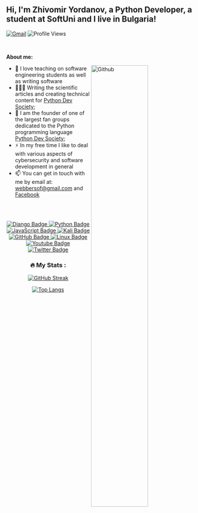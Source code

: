 ## Hi, I'm Zhivomir Yordanov, a Python Developer, a student at SoftUni and I live in Bulgaria!

<!-- Your badges
You can use the website to generate badges: https://shields.io/
-->

[![Gmail](https://img.shields.io/badge/-Gmail-c14438?style=flat&logo=Gmail&logoColor=white)](mailto:zhivomiryordanov@gmail.com)
![Profile Views](https://komarev.com/ghpvc/?username=your-username&color=green)

&nbsp;

<!-- Talking about you -->
**About me:**

<!-- Any image aligned to the right. Beware the width -->
<img width="55%" align="right" alt="Github" src="[https://raw.githubusercontent.com/onimur/.github/master/.resources/git-header.svg](https://images-wixmp-ed30a86b8c4ca887773594c2.wixmp.com/f/aaa4e2a5-78d4-4924-8c60-6e53429eaf65/d9q89e0-24ee6f33-7f7b-45ed-9dd9-bc280d7ea71e.png/v1/fill/w_1192,h_670,q_70,strp/python_programming_language_wallpaper_by_dollarakshay_d9q89e0-pre.jpg?token=eyJ0eXAiOiJKV1QiLCJhbGciOiJIUzI1NiJ9.eyJzdWIiOiJ1cm46YXBwOjdlMGQxODg5ODIyNjQzNzNhNWYwZDQxNWVhMGQyNmUwIiwiaXNzIjoidXJuOmFwcDo3ZTBkMTg4OTgyMjY0MzczYTVmMGQ0MTVlYTBkMjZlMCIsIm9iaiI6W1t7ImhlaWdodCI6Ijw9MTA4MCIsInBhdGgiOiJcL2ZcL2FhYTRlMmE1LTc4ZDQtNDkyNC04YzYwLTZlNTM0MjllYWY2NVwvZDlxODllMC0yNGVlNmYzMy03ZjdiLTQ1ZWQtOWRkOS1iYzI4MGQ3ZWE3MWUucG5nIiwid2lkdGgiOiI8PTE5MjAifV1dLCJhdWQiOlsidXJuOnNlcnZpY2U6aW1hZ2Uub3BlcmF0aW9ucyJdfQ.XGgZHOIiIbtyIZ-hk0yl02Yx7dEm7oQjQbxKho16klI)" />

- :telescope: I love teaching on software engineering students as well as writing software 
- 👨🏽‍💻 Writing the scientific articles and creating technical content for [Python Dev Society](https://www.facebook.com/PythonDevSociety);
- 🌱 I am the founder of one of the largest fan groups dedicated to the Python programming language [Python Dev Society](https://www.facebook.com/PythonDevSociety); 
- :zap: In my free time I like to deal with various aspects of cybersecurity and software development in general
- 📫 You can get in touch with me by email at: webbersof@gmail.com and [Facebook](https://www.facebook.com/mario.zahariev.9)

<br/><br/>

<div id="badges" align="center">
  <a href="your-django-URL">
    <img src="https://img.shields.io/badge/django-%23092E20.svg?style=for-the-badge&logo=django&logoColor=white" alt="Django Badge"/>
  </a>
  
  <a href="your-python-URL">
    <img src="https://img.shields.io/badge/python-3670A0?style=for-the-badge&logo=python&logoColor=ffdd54" alt="Python Badge"/>
  </a>
  
  <a href="your-javascript-URL">
    <img src="https://img.shields.io/badge/javascript-%23323330.svg?style=for-the-badge&logo=javascript&logoColor=%23F7DF1E" alt="JavaScript Badge"/>
  </a>
  
  <a href="your-kali-URL">
    <img src="https://img.shields.io/badge/Kali-268BEE?style=for-the-badge&logo=kalilinux&logoColor=white" alt="Kali Badge"/>
  </a>
  
  <a href="your-github-URL">
    <img src="https://img.shields.io/badge/github-%23121011.svg?style=for-the-badge&logo=github&logoColor=white" alt="GitHub Badge"/>
  </a>
  
   <a href="your-linux-URL">
    <img src="https://img.shields.io/badge/Linux-FCC624?style=for-the-badge&logo=linux&logoColor=black" alt="Linux Badge"/>
  </a>
  
  <a href="your-youtube-URL">
    <img src="https://img.shields.io/badge/YouTube-red?style=for-the-badge&logo=youtube&logoColor=white" alt="Youtube Badge"/>
  </a>
  
  <a href="your-twitter-URL">
    <img src="https://img.shields.io/badge/Twitter-blue?style=for-the-badge&logo=twitter&logoColor=white" alt="Twitter Badge"/>
  </a>
  
  

### :fire: My Stats :
[![GitHub Streak](http://github-readme-streak-stats.herokuapp.com?user=zahariev-webbersof&theme=dark&background=000000)](https://git.io/streak-stats)

[![Top Langs](https://github-readme-stats.vercel.app/api/top-langs/?username=zahariev-webbersof&layout=compact&theme=vision-friendly-dark)](https://github.com/anuraghazra/github-readme-stats)
